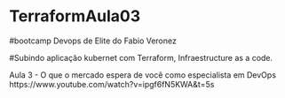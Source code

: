 ﻿# TerraformAula03

#bootcamp Devops de Elite do Fabio Veronez 
<p>
#Subindo aplicação kubernet com Terraform, Infraestructure as a code.
</p>
Aula 3 - O que o mercado espera de você como especialista em DevOps
https://www.youtube.com/watch?v=ipgf6fN5KWA&t=5s
